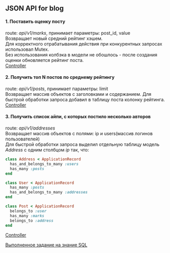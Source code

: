## JSON API for blog

#### 1. Поставить оценку посту
route: *api/v1/marks*, принимает параметры: post_id, value  
Возвращает новый средний рейтинг хэшем.  
Для корректного отрабатывания действия при конкурентных запросах использовал Mutex.  
Без использования колбэка в модели не обошлось - после создания оценки обновляется рейтинг поста.  
[Controller](app/controllers/api/v1/marks_controller.rb)

#### 2. Получить топ N постов по среднему рейтингу
route: *api/v1/posts*, принимает параметры: limit  
Возвращает массив объектов с заголовками и содержанием. 
Для быстрой обработки запроса добавил в таблицу поста колонку рейтинга.  
[Controller](app/controllers/api/v1/posts_controller.rb)

#### 3. Получить список айпи, с которых постило несколько авторов
route: *api/v1/addresses*  
Возвращает массив объектов с полями: ip и users(массив логинов пользователей)  
Для быстрой обработки запроса выделил отдельную таблицу модель *Address* с одним столбцом *ip* так, что:

```ruby
class Address < ApplicationRecord
  has_and_belongs_to_many :users
  has_many :posts
end

class User < ApplicationRecord
  has_many :posts
  has_and_belongs_to_many :addresses
end

class Post < ApplicationRecord
  belongs_to :user
  has_many :marks
  belongs_to :address
end
```
[Controller](app/controllers/api/v1/addresses_controller.rb)


[Выполненное задание на знание SQL](sql_task.md)
